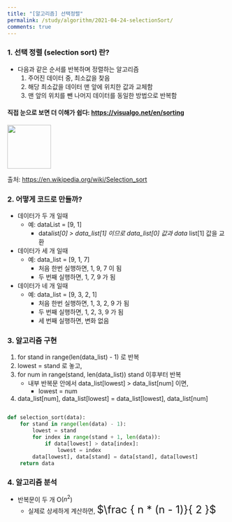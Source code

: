 ```yaml
---
title: "[알고리즘] 선택정렬"
permalink: /study/algorithm/2021-04-24-selectionSort/
comments: true
---
```


### 1. 선택 정렬 (selection sort) 란?

- 다음과 같은 순서를 반복하며 정렬하는 알고리즘
  1. 주어진 데이터 중, 최소값을 찾음
  2. 해당 최소값을 데이터 맨 앞에 위치한 값과 교체함
  3. 맨 앞의 위치를 뺀 나머지 데이터를 동일한 방법으로 반복함

#### 직접 눈으로 보면 더 이해가 쉽다: https://visualgo.net/en/sorting

<img src="https://upload.wikimedia.org/wikipedia/commons/9/94/Selection-Sort-Animation.gif" width=100>

출처: https://en.wikipedia.org/wiki/Selection_sort

### 2. 어떻게 코드로 만들까?

- 데이터가 두 개 일때
  - 예: dataList = [9, 1]
    - data*list[0] > data_list[1] 이므로 data_list[0] 값과 data* list[1] 값을 교환
- 데이터가 세 개 일때
  - 예: data_list = [9, 1, 7]
    - 처음 한번 실행하면, 1, 9, 7 이 됨
    - 두 번째 실행하면, 1, 7, 9 가 됨
- 데이터가 네 개 일때
  - 예: data_list = [9, 3, 2, 1]
    - 처음 한번 실행하면, 1, 3, 2, 9 가 됨
    - 두 번째 실행하면, 1, 2, 3, 9 가 됨
    - 세 번째 실행하면, 변화 없음

### 3. 알고리즘 구현

1. for stand in range(len(data_list) - 1) 로 반복
2. lowest = stand 로 놓고,
3. for num in range(stand, len(data_list)) stand 이후부터 반복
   - 내부 반복문 안에서 data_list[lowest] > data_list[num] 이면,
     - lowest = num
4. data_list[num], data_list[lowest] = data_list[lowest], data_list[num]

```python

def selection_sort(data):
    for stand in range(len(data) - 1):
        lowest = stand
        for index in range(stand + 1, len(data)):
            if data[lowest] > data[index]:
                lowest = index
        data[lowest], data[stand] = data[stand], data[lowest]
    return data

```

### 4. 알고리즘 분석

- 반복문이 두 개 O($n^2$)
  - 실제로 상세하게 계산하면, <font size=5em>$\frac { n * (n - 1)}{ 2 }$</font>
